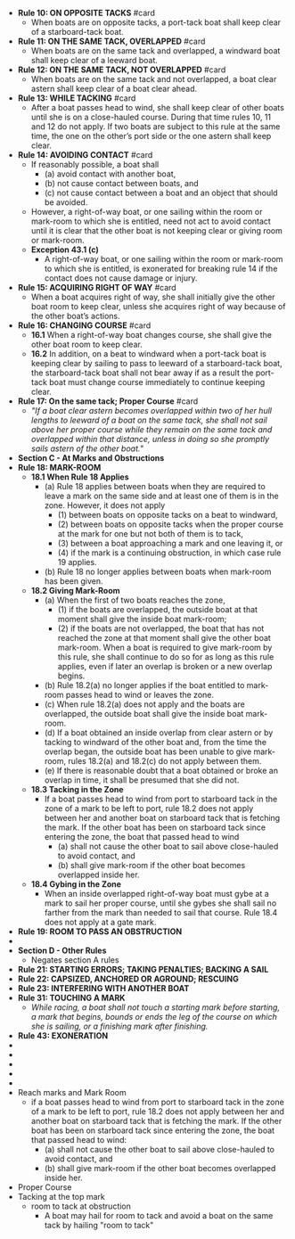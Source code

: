- **Rule 10: ON OPPOSITE TACKS** #card
	- When boats are on opposite tacks, a port-tack boat shall keep clear
	  of a starboard-tack boat.
- **Rule 11: ON THE SAME TACK, OVERLAPPED** #card
	- When boats are on the same tack and overlapped, a windward boat
	  shall keep clear of a leeward boat.
- **Rule 12: ON THE SAME TACK, NOT OVERLAPPED** #card
	- When boats are on the same tack and not overlapped, a boat clear
	  astern shall keep clear of a boat clear ahead.
- **Rule 13: WHILE TACKING** #card
	- After a boat passes head to wind, she shall keep clear of other boats until she is on a close-hauled course. During that time rules 10, 11 and 12 do not apply. If two boats are subject to this rule at the same time, the one on the other’s port side or the one astern shall keep clear.
- **Rule 14: AVOIDING CONTACT** #card
	- If reasonably possible, a boat shall
		- (a) avoid contact with another boat,
		- (b) not cause contact between boats, and
		- (c) not cause contact between a boat and an object that should be avoided.
	- However, a right-of-way boat, or one sailing within the room or mark-room to which she is entitled, need not act to avoid contact until it is clear that the other boat is not keeping clear or giving room or mark-room.
	- **Exception 43.1 (c)**
		- A right-of-way boat, or one sailing within the room or mark-room to which she is entitled, is exonerated for breaking rule 14 if the contact does not cause damage or injury.
- **Rule 15: ACQUIRING RIGHT OF WAY** #card
	- When a boat acquires right of way, she shall initially give the other boat room to keep clear, unless she acquires right of way because of the other boat’s actions.
- **Rule 16: CHANGING COURSE** #card
	- **16.1** When a right-of-way boat changes course, she shall give the other boat room to keep clear.
	- **16.2** In addition, on a beat to windward when a port-tack boat is keeping clear by sailing to pass to leeward of a starboard-tack boat, the starboard-tack boat shall not bear away if as a result the port-tack boat must change course immediately to continue keeping clear.
- **Rule 17: On the same tack; Proper Course** #card
	- *"If a boat clear astern becomes overlapped within two of her hull lengths to leeward of a boat on the same tack, she shall not sail above her proper course while they remain on the same tack and overlapped within that distance, unless in doing so she promptly sails astern of the other boat."*
- **Section C - At Marks and Obstructions**
- **Rule 18: MARK-ROOM**
	- **18.1 When Rule 18 Applies**
		- (a) Rule 18 applies between boats when they are required to leave a mark on the same side and at least one of them is in the zone. However, it does not apply
			- (1) between boats on opposite tacks on a beat to windward,
			- (2) between boats on opposite tacks when the proper course at the mark for one but not both of them is to tack,
			- (3) between a boat approaching a mark and one leaving it, or
			- (4) if the mark is a continuing obstruction, in which case rule 19 applies.
		- (b) Rule 18 no longer applies between boats when mark-room has been given.
	- **18.2 Giving Mark-Room**
		- (a) When the first of two boats reaches the zone,
			- (1) if the boats are overlapped, the outside boat at that moment shall give the inside boat mark-room;
			- (2) if the boats are not overlapped, the boat that has not reached the zone at that moment shall give the other boat mark-room. When a boat is required to give mark-room by this rule, she shall continue to do so for as long as this rule applies, even if later an overlap is broken or a new overlap begins.
		- (b) Rule 18.2(a) no longer applies if the boat entitled to mark-room passes head to wind or leaves the zone.
		- (c) When rule 18.2(a) does not apply and the boats are overlapped, the outside boat shall give the inside boat mark-room.
		- (d) If a boat obtained an inside overlap from clear astern or by tacking to windward of the other boat and, from the time the overlap began, the outside boat has been unable to give mark-room, rules 18.2(a) and 18.2(c) do not apply between them.
		- (e) If there is reasonable doubt that a boat obtained or broke an
		  overlap in time, it shall be presumed that she did not.
	- **18.3 Tacking in the Zone**
		- If a boat passes head to wind from port to starboard tack in the zone of a mark to be left to port, rule 18.2 does not apply between her and another boat on starboard tack that is fetching the mark. If the other boat has been on starboard tack since entering the zone, the boat that passed head to wind
			- (a) shall not cause the other boat to sail above close-hauled to avoid contact, and
			- (b) shall give mark-room if the other boat becomes overlapped inside her.
	- **18.4 Gybing in the Zone**
		- When an inside overlapped right-of-way boat must gybe at a mark to sail her proper course, until she gybes she shall sail no farther from the mark than needed to sail that course. Rule 18.4 does not apply at a gate mark.
- **Rule 19: ROOM TO PASS AN OBSTRUCTION**
-
- **Section D - Other Rules**
	- Negates section A rules
- **Rule 21: STARTING ERRORS; TAKING PENALTIES; BACKING A SAIL**
- **Rule 22: CAPSIZED, ANCHORED OR AGROUND; RESCUING**
- **Rule 23: INTERFERING WITH ANOTHER BOAT**
- **Rule 31: TOUCHING A MARK**
	- *While racing, a boat shall not touch a starting mark before starting, a mark that begins, bounds or ends the leg of the course on which she is sailing, or a finishing mark after finishing.*
- **Rule 43: EXONERATION**
-
-
-
-
-
- Reach marks and Mark Room
	- if a boat passes head to wind from port to starboard tack in the zone of a mark to be left to port, rule 18.2 does not apply between her and another boat on starboard tack that is fetching the mark. If the other boat has been on starboard tack since entering the zone, the boat that passed head to wind:
		- (a) shall not cause the other boat to sail above close-hauled to avoid contact, and
		- (b) shall give mark-room if the other boat becomes overlapped inside her.
- Proper Course
- Tacking at the top mark
	- room to tack at obstruction
		- A boat may hail for room to tack and avoid a boat on the same tack by hailing "room to tack"